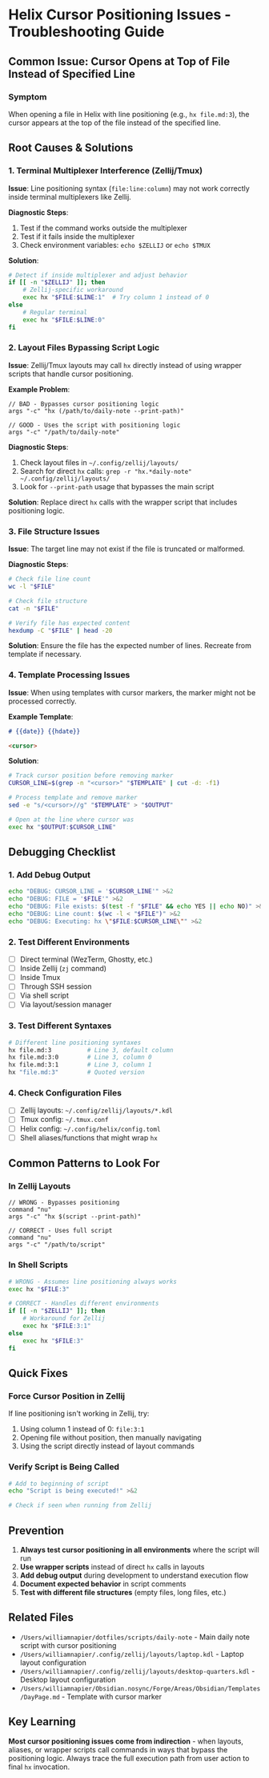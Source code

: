 # Helix Cursor Positioning Issues - Troubleshooting Guide

## Common Issue: Cursor Opens at Top of File Instead of Specified Line

### Symptom
When opening a file in Helix with line positioning (e.g., `hx file.md:3`), the cursor appears at the top of the file instead of the specified line.

## Root Causes & Solutions

### 1. Terminal Multiplexer Interference (Zellij/Tmux)

**Issue**: Line positioning syntax (`file:line:column`) may not work correctly inside terminal multiplexers like Zellij.

**Diagnostic Steps**:
1. Test if the command works outside the multiplexer
2. Test if it fails inside the multiplexer
3. Check environment variables: `echo $ZELLIJ` or `echo $TMUX`

**Solution**:
```bash
# Detect if inside multiplexer and adjust behavior
if [[ -n "$ZELLIJ" ]]; then
    # Zellij-specific workaround
    exec hx "$FILE:$LINE:1"  # Try column 1 instead of 0
else
    # Regular terminal
    exec hx "$FILE:$LINE:0"
fi
```

### 2. Layout Files Bypassing Script Logic

**Issue**: Zellij/Tmux layouts may call `hx` directly instead of using wrapper scripts that handle cursor positioning.

**Example Problem**:
```kdl
// BAD - Bypasses cursor positioning logic
args "-c" "hx (/path/to/daily-note --print-path)"

// GOOD - Uses the script with positioning logic
args "-c" "/path/to/daily-note"
```

**Diagnostic Steps**:
1. Check layout files in `~/.config/zellij/layouts/`
2. Search for direct `hx` calls: `grep -r "hx.*daily-note" ~/.config/zellij/layouts/`
3. Look for `--print-path` usage that bypasses the main script

**Solution**:
Replace direct `hx` calls with the wrapper script that includes positioning logic.

### 3. File Structure Issues

**Issue**: The target line may not exist if the file is truncated or malformed.

**Diagnostic Steps**:
```bash
# Check file line count
wc -l "$FILE"

# Check file structure
cat -n "$FILE"

# Verify file has expected content
hexdump -C "$FILE" | head -20
```

**Solution**:
Ensure the file has the expected number of lines. Recreate from template if necessary.

### 4. Template Processing Issues

**Issue**: When using templates with cursor markers, the marker might not be processed correctly.

**Example Template**:
```markdown
# {{date}} {{hdate}}

<cursor>

```

**Solution**:
```bash
# Track cursor position before removing marker
CURSOR_LINE=$(grep -n "<cursor>" "$TEMPLATE" | cut -d: -f1)

# Process template and remove marker
sed -e "s/<cursor>//g" "$TEMPLATE" > "$OUTPUT"

# Open at the line where cursor was
exec hx "$OUTPUT:$CURSOR_LINE"
```

## Debugging Checklist

### 1. Add Debug Output
```bash
echo "DEBUG: CURSOR_LINE = '$CURSOR_LINE'" >&2
echo "DEBUG: FILE = '$FILE'" >&2
echo "DEBUG: File exists: $(test -f "$FILE" && echo YES || echo NO)" >&2
echo "DEBUG: Line count: $(wc -l < "$FILE")" >&2
echo "DEBUG: Executing: hx \"$FILE:$CURSOR_LINE\"" >&2
```

### 2. Test Different Environments
- [ ] Direct terminal (WezTerm, Ghostty, etc.)
- [ ] Inside Zellij (`zj` command)
- [ ] Inside Tmux
- [ ] Through SSH session
- [ ] Via shell script
- [ ] Via layout/session manager

### 3. Test Different Syntaxes
```bash
# Different line positioning syntaxes
hx file.md:3          # Line 3, default column
hx file.md:3:0        # Line 3, column 0
hx file.md:3:1        # Line 3, column 1
hx "file.md:3"        # Quoted version
```

### 4. Check Configuration Files
- [ ] Zellij layouts: `~/.config/zellij/layouts/*.kdl`
- [ ] Tmux config: `~/.tmux.conf`
- [ ] Helix config: `~/.config/helix/config.toml`
- [ ] Shell aliases/functions that might wrap `hx`

## Common Patterns to Look For

### In Zellij Layouts
```kdl
// WRONG - Bypasses positioning
command "nu"
args "-c" "hx $(script --print-path)"

// CORRECT - Uses full script
command "nu"
args "-c" "/path/to/script"
```

### In Shell Scripts
```bash
# WRONG - Assumes line positioning always works
exec hx "$FILE:3"

# CORRECT - Handles different environments
if [[ -n "$ZELLIJ" ]]; then
    # Workaround for Zellij
    exec hx "$FILE:3:1"
else
    exec hx "$FILE:3"
fi
```

## Quick Fixes

### Force Cursor Position in Zellij
If line positioning isn't working in Zellij, try:
1. Using column 1 instead of 0: `file:3:1`
2. Opening file without position, then manually navigating
3. Using the script directly instead of layout commands

### Verify Script is Being Called
```bash
# Add to beginning of script
echo "Script is being executed!" >&2

# Check if seen when running from Zellij
```

## Prevention

1. **Always test cursor positioning in all environments** where the script will run
2. **Use wrapper scripts** instead of direct `hx` calls in layouts
3. **Add debug output** during development to understand execution flow
4. **Document expected behavior** in script comments
5. **Test with different file structures** (empty files, long files, etc.)

## Related Files
- `/Users/williamnapier/dotfiles/scripts/daily-note` - Main daily note script with cursor positioning
- `/Users/williamnapier/.config/zellij/layouts/laptop.kdl` - Laptop layout configuration
- `/Users/williamnapier/.config/zellij/layouts/desktop-quarters.kdl` - Desktop layout configuration
- `/Users/williamnapier/Obsidian.nosync/Forge/Areas/Obsidian/Templates/DayPage.md` - Template with cursor marker

## Key Learning
**Most cursor positioning issues come from indirection** - when layouts, aliases, or wrapper scripts call commands in ways that bypass the positioning logic. Always trace the full execution path from user action to final `hx` invocation.